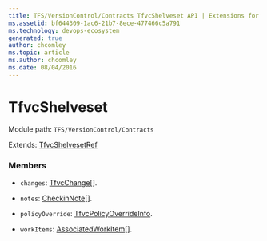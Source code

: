 ```yaml
---
title: TFS/VersionControl/Contracts TfvcShelveset API | Extensions for Azure DevOps Services
ms.assetid: bf644309-1ac6-21b7-8ece-477466c5a791
ms.technology: devops-ecosystem
generated: true
author: chcomley
ms.topic: article
ms.author: chcomley
ms.date: 08/04/2016
---
```


# TfvcShelveset

Module path: `TFS/VersionControl/Contracts`

Extends: [TfvcShelvesetRef](../../../TFS/VersionControl/Contracts/TfvcShelvesetRef.md)

### Members

- `changes`: [TfvcChange](../../../TFS/VersionControl/Contracts/TfvcChange.md)[].

- `notes`: [CheckinNote](../../../TFS/VersionControl/Contracts/CheckinNote.md)[].

- `policyOverride`: [TfvcPolicyOverrideInfo](../../../TFS/VersionControl/Contracts/TfvcPolicyOverrideInfo.md).

- `workItems`: [AssociatedWorkItem](../../../TFS/VersionControl/Contracts/AssociatedWorkItem.md)[].

